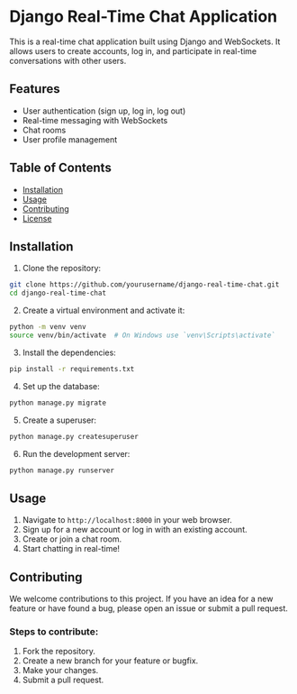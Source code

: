 # Django Real-Time Chat Application

This is a real-time chat application built using Django and WebSockets. It allows users to create accounts, log in, and participate in real-time conversations with other users.

## Features

- User authentication (sign up, log in, log out)
- Real-time messaging with WebSockets
- Chat rooms
- User profile management

## Table of Contents

- [Installation](#installation)
- [Usage](#usage)
- [Contributing](#contributing)
- [License](#license)

## Installation

1. Clone the repository:

```bash
git clone https://github.com/yourusername/django-real-time-chat.git
cd django-real-time-chat
```

2. Create a virtual environment and activate it:

```bash
python -m venv venv
source venv/bin/activate  # On Windows use `venv\Scripts\activate`
```

3. Install the dependencies:

```bash
pip install -r requirements.txt
```

4. Set up the database:

```bash
python manage.py migrate
```

5. Create a superuser:

```bash
python manage.py createsuperuser
```

6. Run the development server:

```bash
python manage.py runserver
```

## Usage

1. Navigate to `http://localhost:8000` in your web browser.
2. Sign up for a new account or log in with an existing account.
3. Create or join a chat room.
4. Start chatting in real-time!

## Contributing

We welcome contributions to this project. If you have an idea for a new feature or have found a bug, please open an issue or submit a pull request.

### Steps to contribute:

1. Fork the repository.
2. Create a new branch for your feature or bugfix.
3. Make your changes.
4. Submit a pull request.
